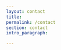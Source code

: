```yaml
---
layout: contact
title:
permalink: /contact
section: contact
intro_paragraph:

---
```


<p class='intro'>
